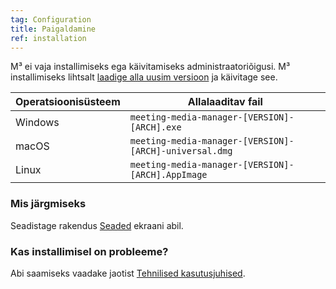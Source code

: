 ```yaml
---
tag: Configuration
title: Paigaldamine
ref: installation
---
```


M³ ei vaja installimiseks ega käivitamiseks administraatoriõigusi. M³ installimiseks lihtsalt [laadige alla uusim versioon]({{site.github}}/releases/latest) ja käivitage see.

| Operatsioonisüsteem | Allalaaditav fail  |
| ---------------- | ---------------- |
| Windows | `meeting-media-manager-[VERSION]-[ARCH].exe` |
| macOS | `meeting-media-manager-[VERSION]-[ARCH]-universal.dmg` |
| Linux | `meeting-media-manager-[VERSION]-[ARCH].AppImage` |

### Mis järgmiseks

Seadistage rakendus [Seaded]({{page.lang}}/#configuration) ekraani abil.

### Kas installimisel on probleeme?

Abi saamiseks vaadake jaotist [Tehnilised kasutusjuhised]({{page.lang}}/#usage-notes).
